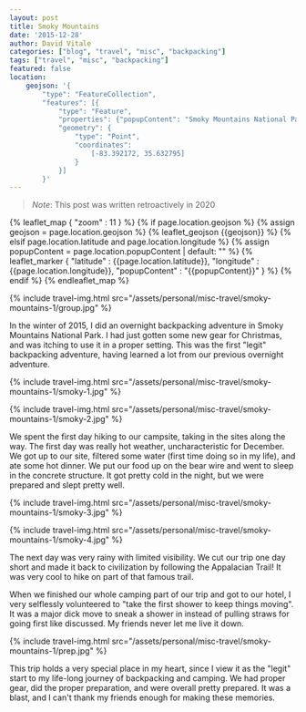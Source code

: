 ```yaml
---
layout: post
title: Smoky Mountains
date: '2015-12-28' 
author: David Vitale
categories: ["blog", "travel", "misc", "backpacking"]
tags: ["travel", "misc", "backpacking"]
featured: false
location:
    geojson: '{
        "type": "FeatureCollection",
        "features": [{
            "type": "Feature",
            "properties": {"popupContent": "Smoky Mountains National Park"}, 
            "geometry": {
                "type": "Point",
                "coordinates":
                    [-83.392172, 35.632795]
                }
            }]
        }'
---
```


>_Note_: This post was written retroactively in 2020

{% leaflet_map { "zoom" : 11 } %}
    {% if page.location.geojson %}
        {% assign geojson = page.location.geojson %}
        {% leaflet_geojson {{geojson}} %}
    {% elsif page.location.latitude and page.location.longitude %}
        {% assign popupContent = page.location.popupContent | default: "" %}
        {% leaflet_marker { "latitude" : {{page.location.latitude}},
                            "longitude" : {{page.location.longitude}},
                            "popupContent" : "{{popupContent}}" } %}
    {% endif %}
{% endleaflet_map %}

{% include travel-img.html src="/assets/personal/misc-travel/smoky-mountains-1/group.jpg" %}

In the winter of 2015, I did an overnight backpacking adventure in Smoky Mountains National Park. I had just gotten some new gear for Christmas, and was itching to use it in a proper setting. This was the first "legit" backpacking adventure, having learned a lot from our previous overnight adventure.

{% include travel-img.html src="/assets/personal/misc-travel/smoky-mountains-1/smoky-1.jpg" %}

{% include travel-img.html src="/assets/personal/misc-travel/smoky-mountains-1/smoky-2.jpg" %}

We spent the first day hiking to our campsite, taking in the sites along the way. The first day was really hot weather, uncharacteristic for December. We got up to our site, filtered some water (first time doing so in my life), and ate some hot dinner. We put our food up on the bear wire and went to sleep in the concrete structure. It got pretty cold in the night, but we were prepared and slept pretty well.

{% include travel-img.html src="/assets/personal/misc-travel/smoky-mountains-1/smoky-3.jpg" %}

{% include travel-img.html src="/assets/personal/misc-travel/smoky-mountains-1/smoky-4.jpg" %}

The next day was very rainy with limited visibility. We cut our trip one day short and made it back to civilization by following the Appalacian Trail! It was very cool to hike on part of that famous trail.

When we finished our whole camping part of our trip and got to our hotel, I very selflessly volunteered to "take the first shower to keep things moving". It was a major dick move to sneak a shower in instead of pulling straws for going first like discussed. My friends never let me live it down.

{% include travel-img.html src="/assets/personal/misc-travel/smoky-mountains-1/prep.jpg" %}

This trip holds a very special place in my heart, since I view it as the "legit" start to my life-long journey of backpacking and camping. We had proper gear, did the proper preparation, and were overall pretty prepared. It was a blast, and I can't thank my friends enough for making these memories.
